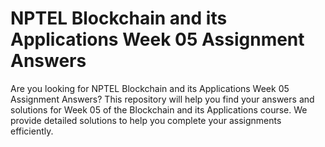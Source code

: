 # NPTEL Blockchain and its Applications Week 05 Assignment Answers

Are you looking for NPTEL Blockchain and its Applications Week 05 Assignment Answers? This repository will help you find your answers and solutions for Week 05 of the Blockchain and its Applications course. We provide detailed solutions to help you complete your assignments efficiently.